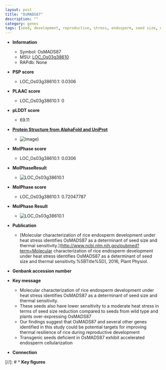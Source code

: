 ```yaml
---
layout: post
title: "OsMADS87"
description: ""
category: genes
tags: [seed, development, reproductive, stress, endosperm, seed size, endosperm development, reproductive development]
---
```


* **Information**  
    + Symbol: OsMADS87  
    + MSU: [LOC_Os03g38610](http://rice.plantbiology.msu.edu/cgi-bin/ORF_infopage.cgi?orf=LOC_Os03g38610)  
    + RAPdb: None  

* **PSP score**  
    + LOC_Os03g38610.1: 0.0306 

* **PLAAC score**  
    + LOC_Os03g38610.1: 0 

* **pLDDT score**
    + 69.11

* **[Protein Structure from AlphaFold and UniProt](https://www.uniprot.org/uniprotkb/Q75IC5/entry#structure)**
    + ![image](https://ricepsp.github.io/images/Q7/AF-Q75IC5-F1.png))

* **MolPhase score**
    + LOC_Os03g38610.1: 0.0306

* **MolPhaseResult**
    + ![LOC_Os03g38610.1](https://ricepsp.github.io/pictures/LOC_Os03g/LOC_Os03g38610.1.png)

* **MolPhase score**
    + LOC_Os03g38610.1: 0.72047787

* **MolPhase Result**
    + ![LOC_Os03g38610.1](https://304243504.github.io/Pictures/LOC_Os03g/LOC_Os03g38610.1.png)

* **Publication**  
    + [Molecular characterization of rice endosperm development under heat stress identifies OsMADS87 as a determinant of seed size and thermal sensitivity.](http://www.ncbi.nlm.nih.gov/pubmed?term=Molecular characterization of rice endosperm development under heat stress identifies OsMADS87 as a determinant of seed size and thermal sensitivity.%5BTitle%5D), 2016, Plant Physiol.

* **Genbank accession number**  

* **Key message**  
    + Molecular characterization of rice endosperm development under heat stress identifies OsMADS87 as a determinant of seed size and thermal sensitivity.
    + These seeds also have lower sensitivity to a moderate heat stress in terms of seed size reduction compared to seeds from wild type and plants over-expressing OsMADS87
    + Our findings suggest that OsMADS87 and several other genes identified in this study could be potential targets for improving thermal resilience of rice during reproductive development
    + Transgenic seeds deficient in OsMADS87 exhibit accelerated endosperm cellularization

* **Connection**  

[//]: # * **Key figures**  


